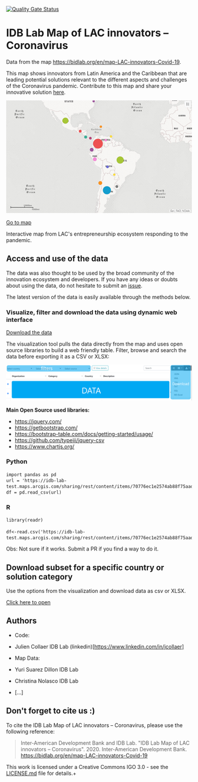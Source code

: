 [![Quality Gate Status](https://sonarcloud.io/api/project_badges/measure?project=EL-BID_IDB-Lab-Map-LAC-Innovators-Coronavirus&metric=alert_status)](https://sonarcloud.io/dashboard?id=EL-BID_IDB-Lab-Map-LAC-Innovators-Coronavirus)

# IDB Lab Map of LAC innovators – Coronavirus

Data from the map https://bidlab.org/en/map-LAC-innovators-Covid-19. 

This map shows innovators from Latin America and the Caribbean that are leading potential solutions relevant to the different aspects and challenges of the Coronavirus pandemic.  Contribute to this map and share your innovative solution [here](https://bidlab.org/en/map-LAC-innovators-Covid-19).


![landing_dash](https://github.com/EL-BID/IDB-Lab-Map-LAC-Innovators-Coronavirus/blob/master/Map-lac-innovators-covid.png?raw=true)

[Go to map](https://bidlab.org/en/map-LAC-innovators-Covid-19)

Interactive map from LAC's entrepreneurship ecosystem responding to the pandemic.


## Access and use of the data

The data was also thought to be used by the broad community of the innovation ecosystem and developers. If you have any ideas or doubts about using the data, do not hesitate to submit an [issue](https://github.com/EL-BID/IDB-Lab-Map-LAC-Innovators-Coronavirus/issues/new).

The latest version of the data is easily available through the methods below.


### Visualize, filter and download the data using dynamic web interface

[Download the data](https://el-bid.github.io/IDB-Lab-Map-LAC-Innovators-Coronavirus/)

The visualization tool pulls the data directly from the map and uses open source libraries to build a web friendly table. Filter, browse and search the data before exporting it as a CSV or XLSX:

[![table preview](https://github.com/EL-BID/IDB-Lab-Map-LAC-Innovators-Coronavirus/blob/master/web-table-preview.png?raw=true)](https://el-bid.github.io/IDB-Lab-Map-LAC-Innovators-Coronavirus/)

**Main Open Source used libraries:**

* https://jquery.com/
* https://getbootstrap.com/
* https://bootstrap-table.com/docs/getting-started/usage/
* https://github.com/typeiii/jquery-csv
* https://www.chartjs.org/


### Python

```
import pandas as pd
url = 'https://idb-lab-test.maps.arcgis.com/sharing/rest/content/items/70776ec1e2574ab88f75aad69bdabda9/data'
df = pd.read_csv(url)
```


### R

```
library(readr)

df<-read.csv('https://idb-lab-test.maps.arcgis.com/sharing/rest/content/items/70776ec1e2574ab88f75aad69bdabda9/data')
```
Obs: Not sure if it works. Submit a PR if you find a way to do it.


## Download subset for a specific country or solution category

Use the options from the visualization and download data as csv or XLSX.

[Click here to open](https://el-bid.github.io/IDB-Lab-Map-LAC-Innovators-Coronavirus/)


## Authors

- Code: 
 - Julien Collaer IDB Lab (linkedin)[https://www.linkedin.com/in/jcollaer]
 
- Map Data:
 - Yuri Suarez Dillon IDB Lab
 - Christina Nolasco IDB Lab
 - [...]


## Don't forget to cite us :)

To cite the IDB Lab Map of LAC innovators – Coronavirus, please use the following reference:

> Inter-American Development Bank and IDB Lab. "IDB Lab Map of LAC innovators – Coronavirus". 2020. Inter-American Development Bank. https://bidlab.org/en/map-LAC-innovators-Covid-19


This work is licensed under a Creative Commons IGO 3.0 - see the [LICENSE.md](/LICENSE) file for details.+

